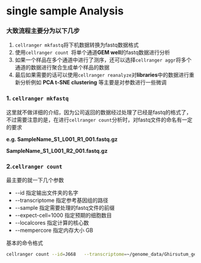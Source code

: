 # single sample Analysis

### 大致流程主要分为以下几步

1. `cellranger mkfastq`将下机数据转换为fastq数据格式
2. 使用`cellranger count `将单个通道**GEM well**的fastq数据进行分析
3. 如果一个样品在多个通道中进行了测序，还可以选择`cellranger aggr`将多个通道的数据进行聚合生成单个样品的数据
4. 最后如果需要的话可以使用`cellranger reanalyze`对**libraries**中的数据进行重新分析例如 **PCA t-SNE clustering** 等主要是对参数进行一些微调



### 1. `cellranger mkfastq`

这里就不做详细的介绍，因为公司返回的数据经过处理了已经是fastq的格式了，不过需要注意的是，在进行`cellranger count`分析时，对fastq文件的命名有一定的要求

**e.g. SampleName_S1_L001_R1_001.fastq.gz**

**SampleName_S1_L001_R2_001.fastq.gz**

### 2.`cellranger count`

最主要的就一下几个参数

+ --id 指定输出文件夹的名字
+ --transcriptome 指定参考基因组的路径
+ --sample 指定需要处理的fastq文件的前缀
+ --expect-cell=1000 指定预期的细胞数目
+ --localcores 指定计算的核心数
+  --mempercore 指定内存大小 GB

基本的命令格式

```bash
cellranger count --id=J668   --transcriptome=~/genome_data/Ghirsutum_genome_HAU_v1.1/cellranger_reference/Ghirsutum/ --fastqs=~/work/scRNA-seq/Rawdata/   --localcores=20  --sample=J668 --mempercore=20  --expect-cell=1000
```

